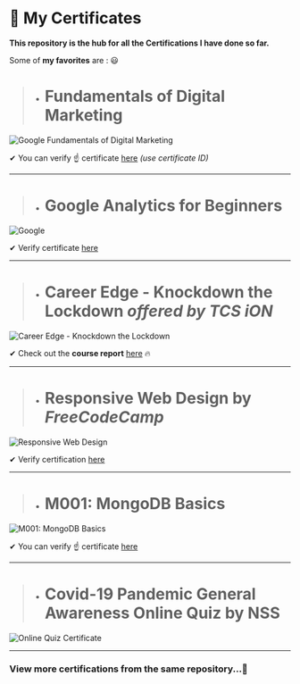 # 📗 My Certificates

**This repository is the hub for all the Certifications I have done so far.**

Some of **my favorites**  are : 😃

> * # Fundamentals of Digital Marketing

![Google Fundamentals of Digital Marketing](https://res.cloudinary.com/techlead/image/upload/v1577202687/Certificates/hbjvdld3jymhnkbbsg8p.jpg)


✔ You can verify ☝ certificate [here](https://learndigital.withgoogle.com/digitalunlocked/validate-certificate-code) _(use certificate ID)_


<hr>

> * # Google Analytics for Beginners

![Google](https://res.cloudinary.com/techlead/image/upload/v1588158072/Certificates/w7vvjfgfuu9n0uwpec38.jpg)

✔  Verify certificate [here](https://analytics.google.com/analytics/academy/certificate/WDmElTpJRqu3Jd1BMGwm0Q) 

<hr>

> * # Career Edge - Knockdown the Lockdown _offered by TCS iON_

![Career Edge - Knockdown the Lockdown](https://res.cloudinary.com/techlead/image/upload/v1586948445/Certificates/lw5htdlhvzaep7aiocn0.png)


✔ Check out the **course report** [here](https://res.cloudinary.com/techlead/image/upload/v1586951334/report/a9yzu1axqbvwg9xzrf9m.pdf)
🔥
<hr>

> * # Responsive Web Design by _FreeCodeCamp_

![Responsive Web Design](https://res.cloudinary.com/techlead/image/upload/v1581340187/Certificates/n7jmtwz623vqcbcwudxs.png)


✔ Verify certification [here](https://www.freecodecamp.org/certification/jayesh_tembhekar/responsive-web-design)


<hr>

> * # M001: MongoDB Basics

![M001: MongoDB Basics](https://res.cloudinary.com/techlead/image/upload/v1588159361/Certificates/kf8uvwhuumz9rxdvmyxa.png)

✔ You can verify ☝ certificate [here](https://university.mongodb.com/course_completion/47538fb9-62d6-4860-955c-742537c5d1e7)

<hr>

> * # Covid-19 Pandemic General Awareness Online Quiz by **NSS**

![Online Quiz Certificate](https://res.cloudinary.com/techlead/image/upload/v1588685295/Certificates/fvrgwvn79mto9a3ucnho.png)

<hr>

### View more certifications from the same repository...👻
